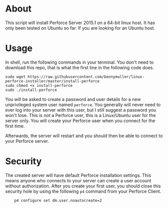 # About

This script will install Perforce Server 2015.1 on a 64-bit linux host. It has only been tested on Ubuntu so far. If you are looking for an Ubuntu host.

# Usage

In shell, run the following commands in your terminal. You don't need to download this repo, that is what the first line in the following code does.

```shell
sudo wget https://raw.githubusercontent.com/bennymuller/linux-perforce-installer/master/install-perforce
sudo chmod +x install-perforce
sudo ./install-perforce
```

You will be asked to create a password and user details for a new unprivileged system user named `perforce`. You generally will never need to ever log into your server with this user, but I still suggest a password you won't lose. This is *not* a Perforce user, this is a Linux/Ubuntu user for the server only. You will create your Perforce user when you connect for the first time.

Afterwards, the server will restart and you should then be able to connect to your Perforce server.

# Security

The created server will have default Perforce installation settings. This means anyone who connects to your server can create a user account without authorization. After you create your first user, you should close this security hole by using the following `p4` command from your Perforce Client.

        p4 configure set dm.user.noautocreate=2
